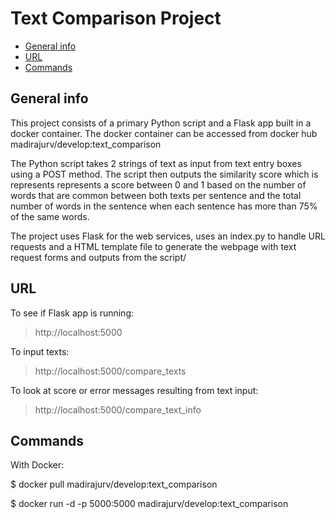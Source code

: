 #  Text Comparison Project

* [General info](#general-info)
* [URL](#url)
* [Commands](#commands)

##  General info

This project consists of a primary Python script and a Flask app built in a docker container. The docker container can be accessed from docker hub madirajurv/develop:text_comparison

The Python script takes 2 strings of text as input from text entry boxes using a POST method. The script then outputs the similarity score which is represents represents a score between 0 and 1 based on the number of words that are common between both texts per sentence and the total number of words in the sentence when each sentence has more than 75% of the same words. 

The project uses Flask for the web services, uses an index.py to handle URL requests and a HTML template file to generate the webpage with text request forms and outputs from the script/

## URL

To see if Flask app is running:

> http://localhost:5000

To input texts:

> http://localhost:5000/compare_texts

To look at score or error messages resulting from text input:

> http://localhost:5000/compare_text_info

## Commands

With Docker:

$ docker pull madirajurv/develop:text_comparison

$ docker run -d -p 5000:5000 madirajurv/develop:text_comparison
